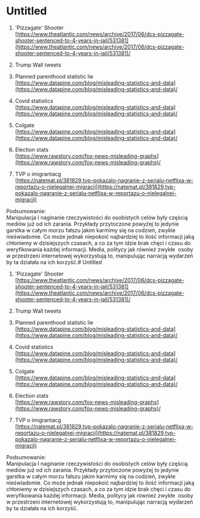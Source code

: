 # Untitled
1. 'Pizzagate' Shooter  
[https://www.theatlantic.com/news/archive/2017/06/dcs-pizzagate-shooter-sentenced-to-4-years-in-jail/531381](https://www.theatlantic.com/news/archive/2017/06/dcs-pizzagate-shooter-sentenced-to-4-years-in-jail/531381)/  

2. Trump Wall tweets

3. Planned parenthood statistic lie  
[https://www.datapine.com/blog/misleading-statistics-and-data](https://www.datapine.com/blog/misleading-statistics-and-data)/

4. Covid statistics  
[https://www.datapine.com/blog/misleading-statistics-and-data](https://www.datapine.com/blog/misleading-statistics-and-data)/

5. Colgate  
[https://www.datapine.com/blog/misleading-statistics-and-data](https://www.datapine.com/blog/misleading-statistics-and-data)/

6. Election stats  
[https://www.rawstory.com/fox-news-misleading-graphs](https://www.rawstory.com/fox-news-misleading-graphs)/

7. TVP o imigrantacg  
[https://natemat.pl/381829,tvp-pokazalo-nagranie-z-serialu-netflixa-w-reportazu-o-nielegalnej-migracji](https://natemat.pl/381829,tvp-pokazalo-nagranie-z-serialu-netflixa-w-reportazu-o-nielegalnej-migracji)

Podsumowanie:  
Manipulacja I naginanie rzeczywistości do osobistych celów były częścią mediów już od ich zarania. Przykłady przytoczone powyżej to jedynie garstka w całym morzu fałszu jakim karmimy się na codzień, zwykle nieświadomie. Co może jednak niepokoić najbardziej to ilość informacji jaką chłoniemy w dzisiejszych czasach, a co za tym idzie brak chęci i czasu do weryfikowania każdej informacji. Media, politycy jak również zwykłe  osoby w przestrzeni internetowej wykorzystują to, manipulując narracją wydarzeń by ta działała na ich korzyść.# Untitled
1. 'Pizzagate' Shooter  
[https://www.theatlantic.com/news/archive/2017/06/dcs-pizzagate-shooter-sentenced-to-4-years-in-jail/531381](https://www.theatlantic.com/news/archive/2017/06/dcs-pizzagate-shooter-sentenced-to-4-years-in-jail/531381)/  

2. Trump Wall tweets

3. Planned parenthood statistic lie  
[https://www.datapine.com/blog/misleading-statistics-and-data](https://www.datapine.com/blog/misleading-statistics-and-data)/

4. Covid statistics  
[https://www.datapine.com/blog/misleading-statistics-and-data](https://www.datapine.com/blog/misleading-statistics-and-data)/

5. Colgate  
[https://www.datapine.com/blog/misleading-statistics-and-data](https://www.datapine.com/blog/misleading-statistics-and-data)/

6. Election stats  
[https://www.rawstory.com/fox-news-misleading-graphs](https://www.rawstory.com/fox-news-misleading-graphs)/

7. TVP o imigrantacg  
[https://natemat.pl/381829,tvp-pokazalo-nagranie-z-serialu-netflixa-w-reportazu-o-nielegalnej-migracji](https://natemat.pl/381829,tvp-pokazalo-nagranie-z-serialu-netflixa-w-reportazu-o-nielegalnej-migracji)

Podsumowanie:  
Manipulacja I naginanie rzeczywistości do osobistych celów były częścią mediów już od ich zarania. Przykłady przytoczone powyżej to jedynie garstka w całym morzu fałszu jakim karmimy się na codzień, zwykle nieświadomie. Co może jednak niepokoić najbardziej to ilość informacji jaką chłoniemy w dzisiejszych czasach, a co za tym idzie brak chęci i czasu do weryfikowania każdej informacji. Media, politycy jak również zwykłe  osoby w przestrzeni internetowej wykorzystują to, manipulując narracją wydarzeń by ta działała na ich korzyść.